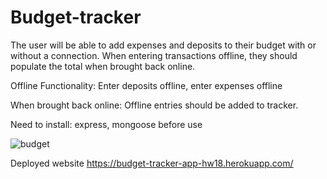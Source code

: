 # Budget-tracker

The user will be able to add expenses and deposits to their budget with or without a connection. When entering transactions offline, they should populate the total when brought back online.

Offline Functionality: Enter deposits offline, enter expenses offline

When brought back online: Offline entries should be added to tracker.

Need to install: express, mongoose before use

![budget](https://user-images.githubusercontent.com/73242250/123995381-e3c9b880-d993-11eb-9331-5b32db55cf6a.gif)

Deployed website
https://budget-tracker-app-hw18.herokuapp.com/
